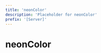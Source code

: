 ```yaml
---
title: 'neonColor'
description: 'Placeholder for neonColor'
prefix: '[Server]'
---
```


# neonColor
